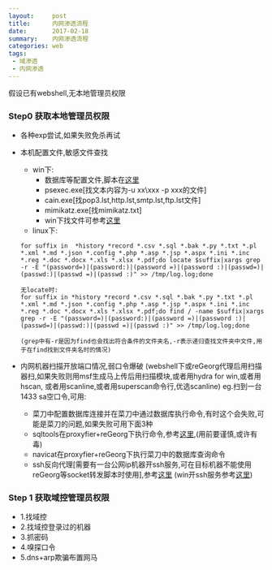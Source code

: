 ```yaml
---
layout:     post
title:      内网渗透流程
date:       2017-02-18
summary:    内网渗透流程
categories: web
tags:
 - 域渗透
 - 内网渗透
---
```


假设已有webshell,无本地管理员权限

### Step0 获取本地管理员权限

+ 各种exp尝试,如果失败免杀再试
+ 本机配置文件,敏感文件查找
    + win下:
        + 数据库等配置文件,脚本在[这里][1]
        + psexec.exe[找文本内容为-u xx\xxx -p xxx的文件]
        + cain.exe[找pop3.lst,http.lst,smtp.lst,ftp.lst文件]
        + mimikatz.exe[找mimikatz.txt]
        + win下找文件可参考[这里][2]
    + linux下:

    ```
    for suffix in  *history *record *.csv *.sql *.bak *.py *.txt *.pl *.xml *.md *.json *.config *.php *.asp *.jsp *.aspx *.ini *.inc *.reg *.doc *.docx *.xls *.xlsx *.pdf;do locate $suffix|xargs grep -r -E "(password=)|(password:)|(password =)|(password :)|(passwd=)|(passwd:)|(passwd =)|(passwd :)" >> /tmp/log.log;done

    无locate时:
    for suffix in *history *record *.csv *.sql *.bak *.py *.txt *.pl *.xml *.md *.json *.config *.php *.asp *.jsp *.aspx *.ini *.inc *.reg *.doc *.docx *.xls *.xlsx *.pdf;do find / -name $suffix|xargs grep -r -E "(password=)|(password:)|(password =)|(password :)|(passwd=)|(passwd:)|(passwd =)|(passwd :)" >> /tmp/log.log;done

    (grep中有-r是因为find也会找出符合条件的文件夹名,-r表示递归查找文件夹中文件,用于在find找到文件夹名时的情况)
    ```

+ 内网机器扫描开放端口情况,弱口令爆破
    (webshell下或reGeorg代理后用扫描器扫,如果失败则用msf生成马上传后用扫描模块,或者用hydra for win,或者用hscan,
    或者用scanline,或者用superscan命令行,优选scanline)
    eg.扫到一台1433 sa空口令,可用:
    + 菜刀中配置数据库连接并在菜刀中通过数据库执行命令,有时这个会失败,可能是菜刀的问题,如果失败可用下面3种
    + sqltools在proxyfier+reGeorg下执行命令,参考[这里][3],(用前要谨慎,或许有毒)
    + navicat在proxyfier+reGeorg下执行菜刀中的数据库查询命令
    + ssh反向代理[需要有一台公网ip机器开ssh服务,可在目标机器不能使用reGeorg等socket转发脚本时使用],参考[这里][4]
        (win开ssh服务参考[这里][5])

### Step 1 获取域控管理员权限

+ 1.找域控
+ 2.找域控登录过的机器
+ 3.抓密码
+ 4.嗅探口令
+ 5.dns+arp欺骗布置网马

[1]: https://github.com/3xp10it/bat/tree/master/get_web_config_bat
[2]: http://3xp10it.cc/web/2016/05/20/%E6%96%87%E4%BB%B6%E4%B8%80%E9%94%AE%E6%89%93%E5%8C%85/
[3]: http://www.moonsec.com/post-322.html
[4]: https://github.com/louchaooo/louchaooo.github.io/issues/44
[5]: http://www.cnblogs.com/xred/archive/2012/04/21/2461627.html
